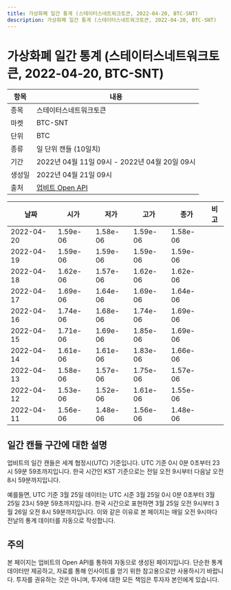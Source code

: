 ```yaml
---
title: 가상화폐 일간 통계 (스테이터스네트워크토큰, 2022-04-20, BTC-SNT)
description: 가상화폐 일간 통계 (스테이터스네트워크토큰, 2022-04-20, BTC-SNT)
---
```



가상화폐 일간 통계 (스테이터스네트워크토큰, 2022-04-20, BTC-SNT)
===

|항목|내용|
|--|--|
|종목|스테이터스네트워크토큰|
|마켓|BTC-SNT|
|단위|BTC|
|종류|일 단위 캔들 (10일치)|
|기간|2022년 04월 11일 09시 - 2022년 04월 20일 09시|
|생성일|2022년 04월 21일 09시|
|출처|[업비트 Open API](https://docs.upbit.com)|


|날짜|시가|저가|고가|종가|비고|
|--|--|--|--|--|--|
|2022-04-20|1.59e-06|1.58e-06|1.59e-06|1.58e-06|    |
|2022-04-19|1.59e-06|1.59e-06|1.59e-06|1.59e-06|    |
|2022-04-18|1.62e-06|1.57e-06|1.62e-06|1.62e-06|    |
|2022-04-17|1.69e-06|1.64e-06|1.69e-06|1.64e-06|    |
|2022-04-16|1.74e-06|1.68e-06|1.74e-06|1.69e-06|    |
|2022-04-15|1.71e-06|1.69e-06|1.85e-06|1.69e-06|    |
|2022-04-14|1.61e-06|1.61e-06|1.83e-06|1.66e-06|    |
|2022-04-13|1.58e-06|1.57e-06|1.75e-06|1.57e-06|    |
|2022-04-12|1.53e-06|1.52e-06|1.61e-06|1.55e-06|    |
|2022-04-11|1.56e-06|1.48e-06|1.56e-06|1.48e-06|    |


일간 캔들 구간에 대한 설명
---


업비트의 일간 캔들은 세계 협정시(UTC) 기준입니다. 
UTC 기준 0시 0분 0초부터 23시 59분 59초까지입니다. 
한국 시간인 KST 기준으로는 전일 오전 9시부터 다음날 오전 8시 59분까지입니다. 


예를들면, UTC 기준 3월 25일 데이터는 UTC 시준 3월 25일 0시 0분 0초부터 3월 25일 23시 59분 59초까지입니다. 
한국 시간으로 표현하면 3월 25일 오전 9시부터 3월 26일 오전 8시 59분까지입니다. 
이와 같은 이유로 본 페이지는 매일 오전 9시마다 전날의 통계 데이터를 자동으로 작성합니다. 


주의
---


본 페이지는 업비트의 Open API를 통하여 자동으로 생성된 페이지입니다. 
단순한 통계 데이터만 제공하고, 자료를 통해 인사이트를 얻기 위한 참고용으로만 사용하시기 바랍니다. 
투자를 권유하는 것은 아니며, 투자에 대한 모든 책임은 투자자 본인에게 있습니다. 
